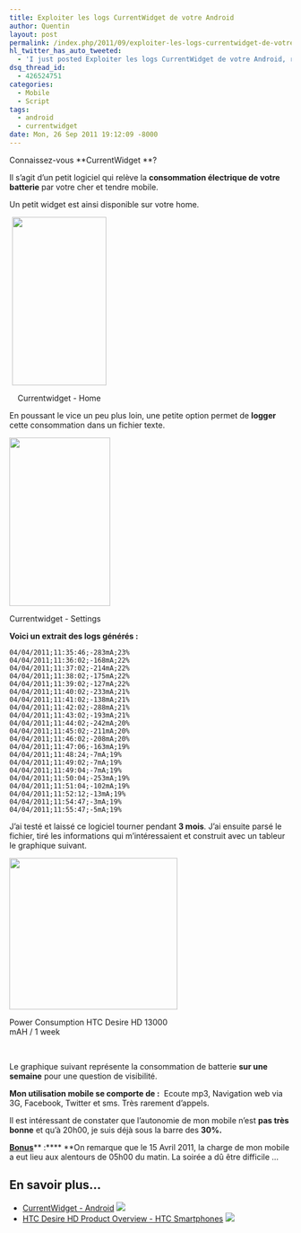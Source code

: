 ```yaml
---
title: Exploiter les logs CurrentWidget de votre Android
author: Quentin
layout: post
permalink: /index.php/2011/09/exploiter-les-logs-currentwidget-de-votre-android/
hl_twitter_has_auto_tweeted:
  - 'I just posted Exploiter les logs CurrentWidget de votre Android, read it here: http://blog.quentinrousseau.fr/?p=245'
dsq_thread_id:
  - 426524751
categories:
  - Mobile
  - Script
tags:
  - android
  - currentwidget
date: Mon, 26 Sep 2011 19:12:09 -8000
---
```

Connaissez-vous **CurrentWidget **?

Il s&rsquo;agit d&rsquo;un petit logiciel qui relève la **consommation électrique de votre batterie** par votre cher et tendre mobile.

Un petit widget est ainsi disponible sur votre home.

<div align="center" id="attachment_251" style="width: 178px" class="wp-caption aligncenter">
  <a href="http://blog.quentinrousseau.fr/wp-content/uploads/2011/09/currentwidget-031-1.jpg"><img class="size-medium wp-image-251" title="Currentwidget" src="http://blog.quentinrousseau.fr/wp-content/uploads/2011/09/currentwidget-031-1-168x300.jpg" alt="" width="168" height="300" /></a><p class="wp-caption-text">
    Currentwidget - Home
  </p>
</div>

En poussant le vice un peu plus loin, une petite option permet de **logger** cette consommation dans un fichier texte.

<div id="attachment_253" style="width: 190px" class="wp-caption aligncenter">
  <a href="http://blog.quentinrousseau.fr/wp-content/uploads/2011/09/currentwidget-031-2.jpg"><img src="http://blog.quentinrousseau.fr/wp-content/uploads/2011/09/currentwidget-031-2-180x300.jpg" alt="" title="Currentwidget - Settings" width="180" height="300" class="size-medium wp-image-253" /></a><p class="wp-caption-text">
    Currentwidget - Settings
  </p>
</div>

**Voici un extrait des logs générés :**

```plain
04/04/2011;11:35:46;-283mA;23%
04/04/2011;11:36:02;-168mA;22%
04/04/2011;11:37:02;-214mA;22%
04/04/2011;11:38:02;-175mA;22%
04/04/2011;11:39:02;-127mA;22%
04/04/2011;11:40:02;-233mA;21%
04/04/2011;11:41:02;-138mA;21%
04/04/2011;11:42:02;-288mA;21%
04/04/2011;11:43:02;-193mA;21%
04/04/2011;11:44:02;-242mA;20%
04/04/2011;11:45:02;-211mA;20%
04/04/2011;11:46:02;-208mA;20%
04/04/2011;11:47:06;-163mA;19%
04/04/2011;11:48:24;-7mA;19%
04/04/2011;11:49:02;-7mA;19%
04/04/2011;11:49:04;-7mA;19%
04/04/2011;11:50:04;-253mA;19%
04/04/2011;11:51:04;-102mA;19%
04/04/2011;11:52:12;-13mA;19%
04/04/2011;11:54:47;-3mA;19%
04/04/2011;11:55:47;-5mA;19%
```

J&rsquo;ai testé et laissé ce logiciel tourner pendant **3 mois**. J&rsquo;ai ensuite parsé le fichier, tiré les informations qui m&rsquo;intéressaient et construit avec un tableur le graphique suivant.

<div id="attachment_258" style="width: 310px" class="wp-caption aligncenter">
  <a href="http://blog.quentinrousseau.fr/wp-content/uploads/2011/09/Power-Consumption-HTC-Desire-HD-13000-mAH.png"><img class="size-medium wp-image-258" title="Power Consumption HTC Desire HD 13000 mAH" src="http://blog.quentinrousseau.fr/wp-content/uploads/2011/09/Power-Consumption-HTC-Desire-HD-13000-mAH-300x270.png" alt="" width="300" height="270" /></a><p class="wp-caption-text">
    Power Consumption HTC Desire HD 13000 mAH / 1 week
  </p>
</div>

&nbsp;

Le graphique suivant représente la consommation de batterie **sur une semaine** pour une question de visibilité.

**Mon utilisation mobile se comporte de :**  Ecoute mp3, Navigation web via 3G, Facebook, Twitter et sms. Très rarement d&rsquo;appels.

Il est intéressant de constater que l&rsquo;autonomie de mon mobile n&rsquo;est **pas très bonne** et qu&rsquo;à 20h00, je suis déjà sous la barre des **30%.**

<span style="text-decoration: underline;"><strong>Bonus</strong></span>** :**** **On remarque que le 15 Avril 2011, la charge de mon mobile a eut lieu aux alentours de 05h00 du matin. La soirée a dû être difficile &#8230;

## En savoir plus&#8230;

*   <a href="http://www.androidzoom.com/android_applications/tools/currentwidget_jsij.html" title="CurrentWidget - Android" rel="nofollow">CurrentWidget - Android</a> ![][1]
*   <a href="http://www.htc.com/www/product/desirehd/overview.html" title="HTC Desire HD Product Overview - HTC Smartphones" rel="nofollow">HTC Desire HD Product Overview - HTC Smartphones</a> ![][1]

 [1]: http://blog.quentinrousseau.fr/wp-content/plugins/netblog/images/external-link-ltr-icon.png